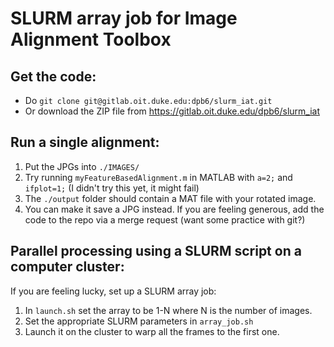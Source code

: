 # SLURM array job for Image Alignment Toolbox

## Get the code:

- Do `git clone git@gitlab.oit.duke.edu:dpb6/slurm_iat.git` 
- Or download the ZIP file from https://gitlab.oit.duke.edu/dpb6/slurm_iat

## Run a single alignment:

1. Put the JPGs into `./IMAGES/`
2. Try running `myFeatureBasedAlignment.m` in MATLAB with `a=2;` and `ifplot=1;` (I didn't try this yet, it might fail)
3. The `./output` folder should contain a MAT file with your rotated image.
4. You can make it save a JPG instead. If you are feeling generous, add the code to the repo via a merge request (want some practice with git?)

## Parallel processing using a SLURM script on a computer cluster:

If you are feeling lucky, set up a SLURM array job:
1. In `launch.sh` set the array to be 1-N where N is the number of images.
2. Set the appropriate SLURM parameters in `array_job.sh`
3. Launch it on the cluster to warp all the frames to the first one.